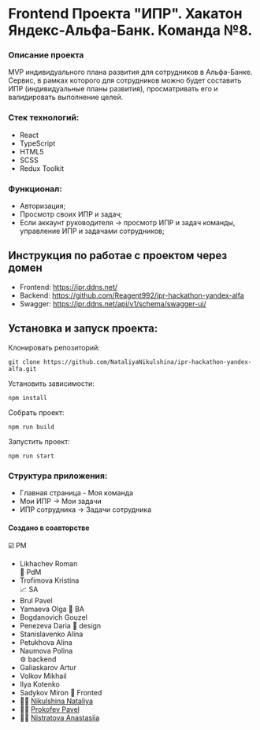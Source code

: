 # Frontend Проекта "ИПР". Хакатон Яндекс-Альфа-Банк. Команда №8.

### Описание проекта
MVP индивидуального плана развития для сотрудников в Альфа-Банке. Сервис, в рамках которого для сотрудников можно будет
составить ИПР (индивидуальные планы развития), просматривать его и валидировать выполнение
целей. 

### Стек технологий:
- React
- TypeScript
- HTML5
- SCSS
- Redux Toolkit

### Функционал:
- Авторизация;
- Просмотр своих ИПР и задач;
- Если аккаунт руководителя -> просмотр ИПР и задач команды, управление ИПР и задачами сотрудников;

## Инструкция по работае с проектом через домен
- Frontend: https://ipr.ddns.net/
- Backend: https://github.com/Reagent992/ipr-hackathon-yandex-alfa
- Swagger: https://ipr.ddns.net/api/v1/schema/swagger-ui/

## Установка и запуск проекта:

Клонировать репозиторий:

    git clone https://github.com/NataliyaNikulshina/ipr-hackathon-yandex-alfa.git

Установить зависимости:

    npm install

Собрать проект:

    npm run build

Запустить проект:

    npm run start

### Структура приложения:
- Главная страница - Моя команда
- Мои ИПР -> Мои задачи
- ИПР сотрудника -> Задачи сотрудника


#### Создано в соавторстве
☑️ PM
- Likhachev Roman	
🛵 PdM
- Trofimova Kristina	
📈 SA
- Brul Pavel	
- Yamaeva Olga
🎯 BA
- Bogdanovich Gouzel
- Penezeva Daria
🎨 design
- Stanislavenko Alina	
- Petukhova Alina	
- Naumova Polina	
⚙️ backend
- Galiaskarov Artur
- Volkov Mikhail	
- Ilya Kotenko	
- Sadykov Miron	
🔨 Fronted
- 👨‍💻 [Nikulshina Nataliya](https://github.com/NataliyaNikulshina)
- 👨‍💻 [Prokofev Pavel](https://github.com/Pavel-Prokofev)
- 👨‍💻 [Nistratova Anastasiia](https://github.com/Anastasiia-Nist)
